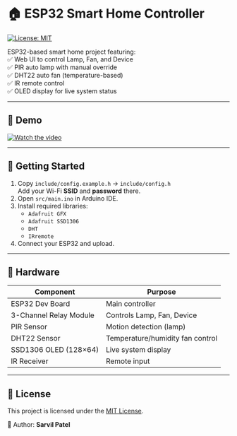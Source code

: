 # 🏠 ESP32 Smart Home Controller

[![License: MIT](https://img.shields.io/badge/License-MIT-green.svg)](LICENSE)

ESP32-based smart home project featuring:  
✅ Web UI to control Lamp, Fan, and Device  
✅ PIR auto lamp with manual override  
✅ DHT22 auto fan (temperature-based)  
✅ IR remote control  
✅ OLED display for live system status  

---

## 🎥 Demo  
[![Watch the video](https://img.youtube.com/vi/7154fgAhxs4/0.jpg)](https://youtu.be/7154fgAhxs4)

---

## 🚀 Getting Started

1. Copy `include/config.example.h` → `include/config.h`  
   Add your Wi-Fi **SSID** and **password** there.  
2. Open `src/main.ino` in Arduino IDE.  
3. Install required libraries:  
   - `Adafruit GFX`  
   - `Adafruit SSD1306`  
   - `DHT`  
   - `IRremote`  
4. Connect your ESP32 and upload.

---

## 🔧 Hardware

| Component              | Purpose                  |
|------------------------|--------------------------|
| ESP32 Dev Board        | Main controller          |
| 3-Channel Relay Module | Controls Lamp, Fan, Device |
| PIR Sensor             | Motion detection (lamp) |
| DHT22 Sensor           | Temperature/humidity fan control |
| SSD1306 OLED (128×64)  | Live system display      |
| IR Receiver            | Remote input             |

---

## 📜 License  
This project is licensed under the [MIT License](LICENSE).  

👤 Author: **Sarvil Patel**  
